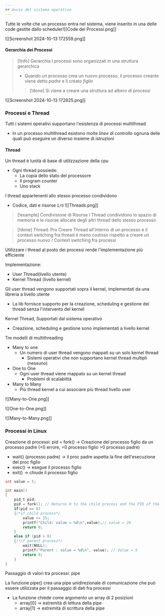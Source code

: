 ```yaml
---
## Avvio del sistema operativo
---
```

Tutte le volte che un processo entra nel sistema, viene inserito in una delle code gestite dallo scheduler![[Code dei Processi.png]]

![[Screenshot 2024-10-13 172559.png]]

#### Gerarchia dei Processi
>[!info] Gerarchia
>I processi sono organizzati in una struttura gerarchica
>- Quando un processo crea un nuovo processo, il processo creante viene detto *padre* e il creato *figlio*
>>[!done] Si viene a creare una struttura ad albero di processi


![[Screenshot 2024-10-13 172825.png]]

### Processi e Thread
Tutti i sistemi operativi supportano l'esistenza di processi multithread
- In un processo multithread esistono molte *linee di controllo* ognuna delle quali può eseguire un diverso insieme di istruzioni

#### Thread
Un thread è lunità di base di utilizzazione della cpu
- Ogni thread possiede:
	- La copia dello stato del processore
	- Il program counter
	- Uno stack

I thread appartenenti allo stesso processo condividono
- Codice, dati e risorse `I/O`
![[Threads.png]]

>[!example] Condivisione di Risorse
>I Thread condividono lo spazio di memoria e le risorse allocate degli altri thread dello stesso processo

>[!done] Thread: Pro
>Creare Thread all'interno di un processo e il context switching fra thread è meno costoso rispetto a creare un processo nuovo / Context switching fra processi

Utilizzare i thread al posto dei processi rende l'implementazione più efficiente


Implementazione:
- User Thread(livello utente)
- Kernel Thread (livello kernel)

Gli user thread vengono supportati sopra il kernel, implementati da una libreria a livello utente
- La lib fornisce supporto per la creazione, scheduling e gestione dei thread senza l'intervento del kernel

Kernel Thread, Supportati dal sistema operativo
- Creazione, scheduling e gestione sono implementati a livello kernel

Tre modelli di multithreading
- Many to one
	- Un numero di user thread vengono mappati su un solo kernel thread
		- Sistemi operativi che non supportano kernel thread multipli (nessuno)
- One to One
	- Ogni user thread viene mappato su un kernel thread
		- Problemi di scalabilità
- Many to Many
	- Più thread kernel a cui associare più thread livello user


![[Many-to-One.png]]

![[One-to-One.png]]

![[Many-to-Many.png]]

### Processi in Linux
Creazione di processi: pid = fork() -> Creazione del processo figlio da un processo padre (<0 errore, =0 processo figlio >0 processo padre)
- wait() (processo padre) -> il proc padre aspetta la fine dell'esecuzione del proc figlio
- exec() -> esegue il processo figlio
- exit() -> chiude il processo figlio

```c
int value = 5;

int main()
{
	pid_t pid;
	pid = fork(); // Returns 0 to the child process and the PID of the child to the parent process
	if(pid == 0)
	{/*if child process*/
		value += 15;
		printf("Child: value = %d\n",value);// value = 20
		return 0;
	}
	else if (pid > 0)
	{/*if parent process*/
		wait(NULL);
		printf("Parent : value = %d\n", value); // Value = 5
		return 0;
	}
}
```

Passaggio di valori tra processi: pipe

La funzione pipe() crea una pipe unidirezionale di comunicazione che può essere utilizzata per il passaggio di dati fra processi
- La funzione chiede come argomento un array di 2 posizioni
	- array[0] -> estremità di lettura della pipe
	- array[1] -> estremità di scrittura della pipe
